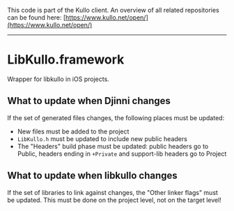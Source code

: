 This code is part of the Kullo client. An overview of all related
repositories can be found here:
[https://www.kullo.net/open/](https://www.kullo.net/open/)
***********

# LibKullo.framework

Wrapper for libkullo in iOS projects.

## What to update when Djinni changes

If the set of generated files changes, the following places must be updated:

* New files must be added to the project
* `LibKullo.h` must be updated to include new public headers
* The "Headers" build phase must be updated: public headers go to Public, headers ending in `+Private` and support-lib headers go to Project

## What to update when libkullo changes

If the set of libraries to link against changes, the "Other linker flags" must be updated. This must be done on the project level, not on the target level!
